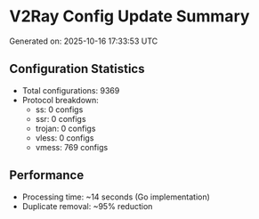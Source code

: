 # V2Ray Config Update Summary
Generated on: 2025-10-16 17:33:53 UTC

## Configuration Statistics
- Total configurations: 9369
- Protocol breakdown:
  - ss: 0 configs
  - ssr: 0 configs
  - trojan: 0 configs
  - vless: 0 configs
  - vmess: 769 configs

## Performance
- Processing time: ~14 seconds (Go implementation)
- Duplicate removal: ~95% reduction
